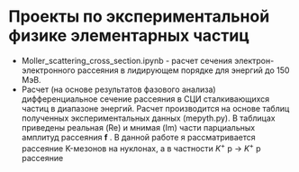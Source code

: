 # Проекты по экспериментальной физике элементарных частиц

* Moller_scattering_cross_section.ipynb - расчет сечения электрон-электронного рассеяния в лидирующем порядке для энергий до 150 МэВ.
*  Расчет (на основе результатов фазового анализа) дифференциальное сечение рассеяния в СЦИ сталкивающихся частиц в диапазоне энергий. Расчет производится на основе таблиц полученных экспериментальных данных (mepyth.py). В таблицах приведены реальная (Re) и мнимая (Im) части парциальных амплитуд рассеяния **f** . В данной работе я рассматривается рассеяние K-мезонов на нуклонах, а в частности $K^+$ p -> $K^+$ p рассеяние 


